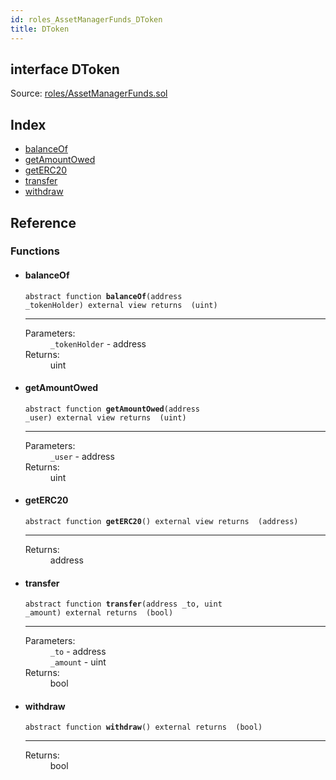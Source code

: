 ```yaml
---
id: roles_AssetManagerFunds_DToken
title: DToken
---
```


<div class="contract-doc"><div class="contract"><h2 class="contract-header"><span class="contract-kind">interface</span> DToken</h2><div class="source">Source: <a href="https://github.com/MyBitFoundation/MyBit-Network.tech//blob/v0.1.9/contracts/roles/AssetManagerFunds.sol" target="_blank">roles/AssetManagerFunds.sol</a></div></div><div class="index"><h2>Index</h2><ul><li><a href="roles_AssetManagerFunds_DToken.html#balanceOf">balanceOf</a></li><li><a href="roles_AssetManagerFunds_DToken.html#getAmountOwed">getAmountOwed</a></li><li><a href="roles_AssetManagerFunds_DToken.html#getERC20">getERC20</a></li><li><a href="roles_AssetManagerFunds_DToken.html#transfer">transfer</a></li><li><a href="roles_AssetManagerFunds_DToken.html#withdraw">withdraw</a></li></ul></div><div class="reference"><h2>Reference</h2><div class="functions"><h3>Functions</h3><ul><li><div class="item function"><span id="balanceOf" class="anchor-marker"></span><h4 class="name">balanceOf</h4><div class="body"><code class="signature"><span>abstract </span>function <strong>balanceOf</strong><span>(address _tokenHolder) </span><span>external </span><span>view </span><span>returns  (uint) </span></code><hr/><dl><dt><span class="label-parameters">Parameters:</span></dt><dd><div><code>_tokenHolder</code> - address</div></dd><dt><span class="label-return">Returns:</span></dt><dd>uint</dd></dl></div></div></li><li><div class="item function"><span id="getAmountOwed" class="anchor-marker"></span><h4 class="name">getAmountOwed</h4><div class="body"><code class="signature"><span>abstract </span>function <strong>getAmountOwed</strong><span>(address _user) </span><span>external </span><span>view </span><span>returns  (uint) </span></code><hr/><dl><dt><span class="label-parameters">Parameters:</span></dt><dd><div><code>_user</code> - address</div></dd><dt><span class="label-return">Returns:</span></dt><dd>uint</dd></dl></div></div></li><li><div class="item function"><span id="getERC20" class="anchor-marker"></span><h4 class="name">getERC20</h4><div class="body"><code class="signature"><span>abstract </span>function <strong>getERC20</strong><span>() </span><span>external </span><span>view </span><span>returns  (address) </span></code><hr/><dl><dt><span class="label-return">Returns:</span></dt><dd>address</dd></dl></div></div></li><li><div class="item function"><span id="transfer" class="anchor-marker"></span><h4 class="name">transfer</h4><div class="body"><code class="signature"><span>abstract </span>function <strong>transfer</strong><span>(address _to, uint _amount) </span><span>external </span><span>returns  (bool) </span></code><hr/><dl><dt><span class="label-parameters">Parameters:</span></dt><dd><div><code>_to</code> - address</div><div><code>_amount</code> - uint</div></dd><dt><span class="label-return">Returns:</span></dt><dd>bool</dd></dl></div></div></li><li><div class="item function"><span id="withdraw" class="anchor-marker"></span><h4 class="name">withdraw</h4><div class="body"><code class="signature"><span>abstract </span>function <strong>withdraw</strong><span>() </span><span>external </span><span>returns  (bool) </span></code><hr/><dl><dt><span class="label-return">Returns:</span></dt><dd>bool</dd></dl></div></div></li></ul></div></div></div>
